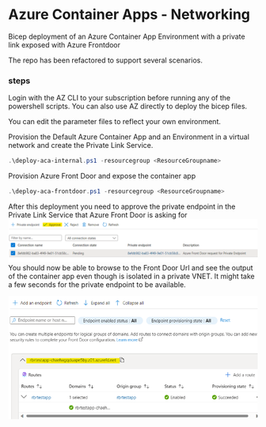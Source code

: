 # Azure Container Apps - Networking

Bicep deployment of an Azure Container App Environment with a private link exposed with Azure Frontdoor

The repo has been refactored to support several scenarios.

### steps
Login with the AZ CLI to your subscription before running any of the powershell scripts. You can also use AZ directly to deploy the bicep files.


You can edit the parameter files to reflect your own environment. 


Provision the Default Azure Container App and an Environment in a virtual network and create the Private Link Service. 

```powershell
.\deploy-aca-internal.ps1 -resourcegroup <ResourceGroupname>
```

Provision Azure Front Door and expose the container app
```powershell
.\deploy-aca-frontdoor.ps1 -resourcegroup <ResourceGroupname>
```

After this deployment you need to approve the private endpoint in the Private Link Service that Azure Front Door is asking for
![Screenshot private endpoint approval](https://github.com/azureholic/aca-networking/blob/main/images/approve-fd-pe-request.png?raw=true)
You should now be able to browse to the Front Door Url and see the output of the container app even though is isolated in a private VNET.
It might take a few seconds for the private endpoint to be available.

![frontdoor URL](https://github.com/azureholic/aca-networking/blob/main/images/afd-endpoint.png?raw=true)

